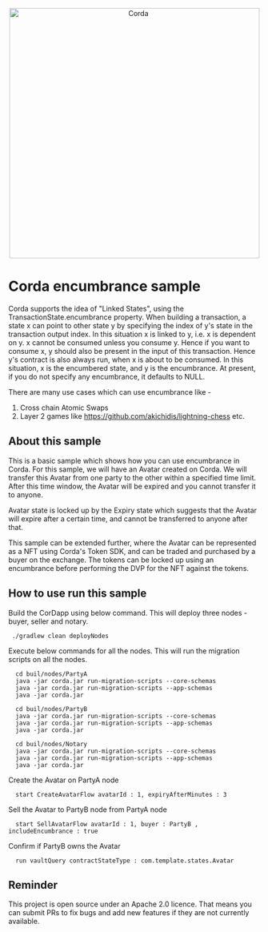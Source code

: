 <p align="center">
    <img src="https://www.corda.net/wp-content/uploads/2016/11/fg005_corda_b.png" alt="Corda" width="500">
</p>

# Corda encumbrance sample

Corda supports the idea of "Linked States", using the TransactionState.encumbrance property. When building a transaction, a state x can 
point to other state y by specifying the index of y's state in the transaction output index. 
In this situation x is linked to y, i.e. x is dependent on y. x cannot be consumed unless you consume y.
Hence if you want to consume x, y should also be present in the input of this transaction.
Hence y's contract is also always run, when x is about to be consumed. 
In this situation, x is the encumbered state, and y is the encumbrance.
At present, if you do not specify any encumbrance, it defaults to NULL. 

There are many use cases which can use encumbrance like -
1. Cross chain Atomic Swaps
2. Layer 2 games like https://github.com/akichidis/lightning-chess etc.

## About this sample

This is a basic sample which shows how you can use encumbrance in Corda. For this sample, we will have an Avatar
created on Corda. We will transfer this Avatar from one party to the other within a specified time limit.
After this time window, the Avatar will be expired and you cannot transfer it to anyone. 

Avatar state is locked up by the Expiry state which suggests that the Avatar will expire after a certain time, 
and cannot be transferred to anyone after that.

This sample can be extended further, where the Avatar can be represented as a NFT using Corda's Token SDK, and 
can be traded and purchased by a buyer on the exchange. The tokens can be locked up using an encumbrance before 
performing the DVP for the NFT against the tokens.

## How to use run this sample

Build the CorDapp using below command. This will deploy three nodes - buyer, seller and notary.

     ./gradlew clean deployNodes

Execute below commands for all the nodes. This will run the migration scripts on all the nodes.

      cd buil/nodes/PartyA
      java -jar corda.jar run-migration-scripts --core-schemas 
      java -jar corda.jar run-migration-scripts --app-schemas
      java -jar corda.jar 

      cd buil/nodes/PartyB
      java -jar corda.jar run-migration-scripts --core-schemas
      java -jar corda.jar run-migration-scripts --app-schemas
      java -jar corda.jar
      
      cd buil/nodes/Notary
      java -jar corda.jar run-migration-scripts --core-schemas
      java -jar corda.jar run-migration-scripts --app-schemas
      java -jar corda.jar

Create the Avatar on PartyA node

      start CreateAvatarFlow avatarId : 1, expiryAfterMinutes : 3

Sell the Avatar to PartyB node from PartyA node

      start SellAvatarFlow avatarId : 1, buyer : PartyB , includeEncumbrance : true

Confirm if PartyB owns the Avatar

      run vaultQuery contractStateType : com.template.states.Avatar

## Reminder

This project is open source under an Apache 2.0 licence. That means you
can submit PRs to fix bugs and add new features if they are not currently
available.